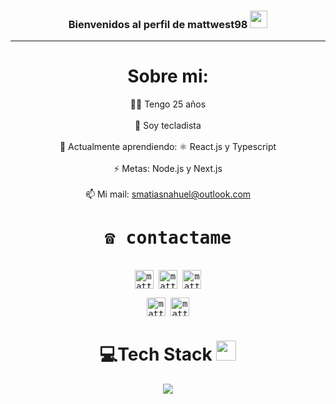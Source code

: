 

<h3 align="center">
  Bienvenidos al perfil de mattwest98
  <img src="https://media.giphy.com/media/hvRJCLFzcasrR4ia7z/giphy.gif" width="28">
</h3>

---
<div align="center">
  
# Sobre mi:
   ✋🏼 Tengo 25 años <br>
   <br>
   🎹 Soy tecladista <br>
   <br>
   🌱 Actualmente aprendiendo: ⚛ React.js y Typescript <br>
   <br>
   ⚡ Metas: Node.js y Next.js <br>
   <br>
   📫 Mi mail: smatiasnahuel@outlook.com
  

<div>
  <samp>
<h1 align="center">☎️ contactame</h1>
    <p align="center">
      <br/>
      <a href="https://www.linkedin.com/in/matiascancinos27/" target="blank"><img align="center"
         src="https://img.shields.io/badge/linkedin-%231DA1F2.svg?style=for-the-badge&logo=linkedin&logoColor=white"
         alt="matt" height="30"/></a>
      <a href="https://www.facebook.com/Mattican27" target="blank"><img align="center"
         src="https://img.shields.io/badge/facebook-4267B2.svg?style=for-the-badge&logo=facebook&logoColor=white"
         alt="matt" height="30"/></a>
      <a href="mailto:smatiasnahuel@outlook.com" target="blank"><img align="center"
         src="https://img.shields.io/badge/gmail-EA4335.svg?style=for-the-badge&logo=gmail&logoColor=white"
         alt="matt" height="30"/></a>
    </p>
  <p align="center">
      <a href="https://www.instagram.com/mattwest_/" target="blank"><img align="center"
         src="https://img.shields.io/badge/instagram-%23E4405F.svg?style=for-the-badge&logo=Instagram&logoColor=white"
         alt="matt" height="30"/></a>
      <a href="https://wa.me/+5491160496850" target="blank"><img align="center"
         src="https://img.shields.io/badge/whatsapp-4B7F1.svg?style=for-the-badge&logo=whatsapp&logoColor=white"
         alt="matt" height="30"/></a>
      <br>
    </p>
  </samp>
</div>




# 💻Tech Stack <img src = "https://media2.giphy.com/media/QssGEmpkyEOhBCb7e1/giphy.gif?cid=ecf05e47a0n3gi1bfqntqmob8g9aid1oyj2wr3ds3mg700bl&rid=giphy.gif" width = 32px> 

<p align="center">
  <a href="https://skillicons.dev">
    <img src="https://skillicons.dev/icons?i=git,html,js,css" />
  </a>
</p>
</div>
